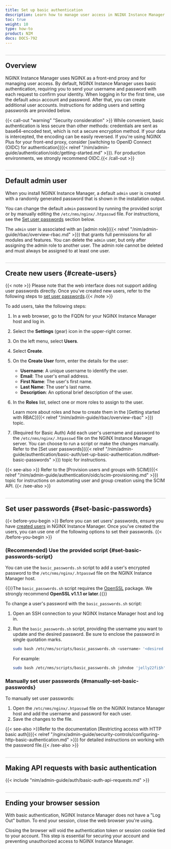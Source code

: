 ```yaml
---
title: Set up basic authentication
description: Learn how to manage user access in NGINX Instance Manager using basic authentication with NGINX as a front-end proxy. This guide covers first-time login, creating additional users, and setting passwords.
toc: true
weight: 10
type: how-to
product: NIM
docs: DOCS-792
---
```


<style>
h2 {
  border-top: 1px solid #ccc;
  padding-top:20px;
}
</style>

## Overview

NGINX Instance Manager uses NGINX as a front-end proxy and for managing user access. By default, NGINX Instance Manager uses basic authentication, requiring you to send your username and password with each request to confirm your identity. When logging in for the first time, use the default `admin` account and password. After that, you can create additional user accounts. Instructions for adding users and setting passwords are provided below.

{{< call-out "warning" "Security consideration" >}} While convenient, basic authentication is less secure than other methods: credentials are sent as base64-encoded text, which is not a secure encryption method. If your data is intercepted, the encoding can be easily reversed. If you're using NGINX Plus for your front-end proxy, consider [switching to OpenID Connect (OIDC) for authentication]({{< relref "/nim/admin-guide/authentication/oidc/getting-started.md" >}}). For production environments, we strongly recommend OIDC.{{< /call-out >}}

## Default admin user

When you install NGINX Instance Manager, a default `admin` user is created with a randomly generated password that is shown in the installation output.

You can change the default `admin` password by running the provided script or by manually editing the `/etc/nms/nginx/.htpasswd` file. For instructions, see the [Set user passwords](#set-basic-passwords) section below.

The `admin` user is associated with an [admin role]({{< relref "/nim/admin-guide/rbac/overview-rbac.md" >}}) that grants full permissions for all modules and features. You can delete the `admin` user, but only after assigning the admin role to another user. The admin role cannot be deleted and must always be assigned to at least one user.

## Create new users {#create-users}

{{< note >}} Please note that the web interface does not support adding user passwords directly. Once you've created new users, refer to the following steps to [set user passwords](#set-basic-passwords).{{< /note >}}

To add users, take the following steps:

1. In a web browser, go to the FQDN for your NGINX Instance Manager host and log in.
1. Select the **Settings** (gear) icon in the upper-right corner.
1. On the left menu, select **Users**.
1. Select **Create**.
1. On the **Create User** form, enter the details for the user:

   - **Username**: A unique username to identify the user.
   - **Email**: The user's email address.
   - **First Name**: The user's first name.
   - **Last Name**: The user's last name.
   - **Description**: An optional brief description of the user.

1. In the **Roles** list, select one or more roles to assign to the user.

   Learn more about roles and how to create them in the [Getting started with RBAC]({{< relref "/nim/admin-guide/rbac/overview-rbac" >}}) topic.

1. (Required for Basic Auth) Add each user's username and password to the `/etc/nms/nginx/.htpasswd` file on the NGINX Instance Manager server. You can choose to run a script or make the changes manually. Refer to the [Set user passwords]({{< relref "/nim/admin-guide/authentication/basic-auth/set-up-basic-authentication.md#set-basic-passwords" >}}) topic for instructions.

{{< see-also >}} Refer to the [Provision users and groups with SCIM]({{< relref "/nim/admin-guide/authentication/oidc/scim-provisioning.md" >}}) topic for instructions on automating user and group creation using the SCIM API. {{< /see-also >}}


## Set user passwords {#set-basic-passwords}

{{< before-you-begin >}}
Before you can set users' passwords, ensure you have [created users](#create-users) in NGINX Instance Manager. Once you've created the users, you can use one of the following options to set their passwords.
{{< /before-you-begin >}}

### (Recommended) Use the provided script {#set-basic-passwords-script}

You can use the `basic_passwords.sh` script to add a user's encrypted password to the `/etc/nms/nginx/.htpasswd` file on the NGINX Instance Manager host.

{{<note>}}The `basic_passwords.sh` script requires the [OpenSSL](https://www.openssl.org) package. We strongly recommend **OpenSSL v1.1.1 or later**.{{</note>}}

To change a user's password with the `basic_passwords.sh` script:

1. Open an SSH connection to your NGINX Instance Manager host and log in.
2. Run the `basic_passwords.sh` script, providing the username you want to update and the desired password. Be sure to enclose the password in single quotation marks.

    ```bash
    sudo bash /etc/nms/scripts/basic_passwords.sh <username> '<desired password>'
    ```

    For example:

    ```bash
    sudo bash /etc/nms/scripts/basic_passwords.sh johndoe 'jelly22fi$h'
    ```

### Manually set user passwords {#manually-set-basic-passwords}

To manually set user passwords:

1. Open the `/etc/nms/nginx/.htpasswd` file on the NGINX Instance Manager host and add the username and password for each user.
2. Save the changes to the file.

{{< see-also >}}Refer to the documentation [Restricting access with HTTP basic auth]({{< relref "/nginx/admin-guide/security-controls/configuring-http-basic-authentication.md" >}}) for detailed instructions on working with the password file.{{< /see-also >}}

## Making API requests with basic authentication

{{< include "nim/admin-guide/auth/basic-auth-api-requests.md" >}}

## Ending your browser session

With basic authentication, NGINX Instance Manager does not have a "Log Out" button. To end your session, close the web browser you're using.

Closing the browser will void the authentication token or session cookie tied to your account. This step is essential for securing your account and preventing unauthorized access to NGINX Instance Manager.
